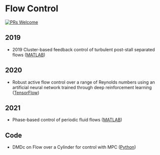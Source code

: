 # Flow Control

[![PRs Welcome](https://img.shields.io/badge/PRs-welcome-brightgreen.svg?style=flat-square)](http://makeapullrequest.com)


## 2019
* 2019 Cluster-based feedback control of turbulent post-stall separated flows ([MATLAB](https://github.com/nairaditya/Cluster_based_control))

## 2020
* Robust active flow control over a range of Reynolds numbers using an artificial neural network trained through deep reinforcement learning ([TensorFlow](https://github.com/thw1021/Cylinder2DFlowControlGeneral))

## 2021 
* Phase-based control of periodic fluid flows ([MATLAB](https://github.com/nairaditya/Phase-control-fluid-flow))


## Code
* DMDc on Flow over a Cylinder for control with MPC ([Python](https://github.com/kommalapatisahil/DMDc_FlowControl))
